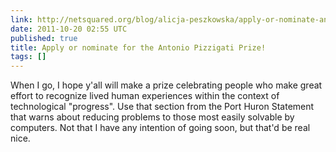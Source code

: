```yaml
---
link: http://netsquared.org/blog/alicja-peszkowska/apply-or-nominate-antonio-pizzigati-priz
date: 2011-10-20 02:55 UTC
published: true
title: Apply or nominate for the Antonio Pizzigati Prize!
tags: []
---
```


When I go, I hope y'all will make a prize celebrating people who make great effort to recognize lived human experiences within the context of technological "progress". Use that section from the Port Huron Statement that warns about reducing problems to those most easily solvable by computers. Not that I have any intention of going soon, but that'd be real nice.
